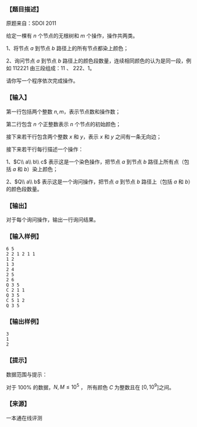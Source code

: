 ### 【题目描述】

原题来自：SDOI 2011

给定一棵有 $n$ 个节点的无根树和 $m$ 个操作，操作共两类。

1、将节点 $a$ 到节点 $b$ 路径上的所有节点都染上颜色；

2、询问节点 $a$ 到节点 $b$ 路径上的颜色段数量，连续相同颜色的认为是同一段，例如 $112221$ 由三段组成：$11$ 、 $222$、$1$。

请你写一个程序依次完成操作。

### 【输入】

第一行包括两个整数 $n,m$，表示节点数和操作数；

第二行包含 $n$ 个正整数表示 $n$ 个节点的初始颜色；

接下来若干行包含两个整数 $x$ 和 $y$，表示 $x$ 和 $y$ 之间有一条无向边；

接下来若干行每行描述一个操作：

1、$C\\ a\\ b\\ c$ 表示这是一个染色操作，把节点 $a$ 到节点 $b$ 路径上所有点（包括 $a$ 和 $b$）染上颜色；

2、$Q\\ a\\ b$ 表示这是一个询问操作，把节点 $a$ 到节点 $b$ 路径上（包括 $a$ 和 $b$）的颜色段数量。

### 【输出】

对于每个询问操作，输出一行询问结果。

### 【输入样例】

```
6 5
2 2 1 2 1 1
1 2
1 3
2 4 
2 5 
2 6
Q 3 5
C 2 1 1
Q 3 5
C 5 1 2
Q 3 5
```

### 【输出样例】

```
3
1
2
```

### 【提示】

数据范围与提示：

对于 100% 的数据，$N,M≤10^5$ ， 所有颜色 $C$ 为整数且在 \[$0,10^9$\]之间。


 ### 【来源】

 一本通在线评测 